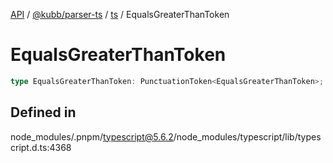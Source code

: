 [API](../../../../../packages.md) / [@kubb/parser-ts](../../../index.md) / [ts](../index.md) / EqualsGreaterThanToken

# EqualsGreaterThanToken

```ts
type EqualsGreaterThanToken: PunctuationToken<EqualsGreaterThanToken>;
```

## Defined in

node\_modules/.pnpm/typescript@5.6.2/node\_modules/typescript/lib/typescript.d.ts:4368
